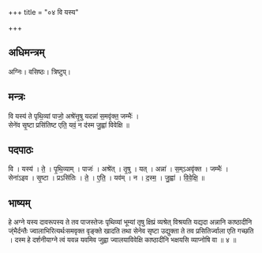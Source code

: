 +++
title = "०४ वि यस्य"

+++
## अधिमन्त्रम्
अग्निः। वसिष्ठः। त्रिष्टुप्।

## मन्त्रः
वि यस्य॑ ते पृथि॒व्यां पाजो॒ अश्रे॑त्तृ॒षु यदन्ना॑ स॒मवृ॑क्त॒ जम्भैः॑ ।  
सेने॑व सृ॒ष्टा प्रसि॑तिष्ट एति॒ यवं॒ न द॑स्म जु॒ह्वा॑ विवेक्षि ॥

## पदपाठः
वि । यस्य॑ । ते॒ । पृ॒थि॒व्याम् । पाजः॑ । अश्रे॑त् । तृ॒षु । यत् । अन्ना॑ । स॒म्ऽअवृ॑क्त । जम्भैः॑ ।  
सेना॑ऽइव । सृ॒ष्टा । प्रऽसि॑तिः । ते॒ । ए॒ति॒ । यव॑म् । न । द॒स्म॒ । जु॒ह्वा॑ । वि॒वे॒क्षि॒ ॥

## भाष्यम्
हे अग्ने यस्य दावरूपस्य ते तव पाजस्तेजः पृथिव्यां भूम्यां तृषु क्षिप्रं व्यश्रेत् विश्रयति यद्यदा अन्नानि काष्ठादीनि ज्ंभैर्दन्तैः ज्वालाभिरित्यर्थःसमवृक्त वृङ्क्ते खादति तथा सेनेव सृष्टा उद्युक्ता ते तव प्रसितिर्ज्वाला एति गच्छति । दस्म हे दर्शनीयाग्ने त्वं यवन्न यवमिव जुह्वा ज्वालयाविवेक्षि काष्ठादीनि भक्षयसि व्याप्नोषि वा ॥ ४ ॥